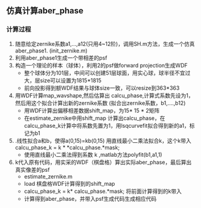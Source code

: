 ## 仿真计算aber_phase

### 计算过程

1. 随意给定zernike系数a1,...,a12(只用4~12阶)，调用SH.m方法，生成一个仿真aber_phase1. (init_zernike.m)
2. 利用aber_phase1生成一个带相差的psf
3. 构造一个理论的样本（球体），利用2的psf做forward projection生成WDF
   - 整个球体分为101层，中间可以创建51层球面，用实心球，球半径不宜过大，层size可以设置为1815*1815
   - 前向投影得到额WDF结果与球体size一致，可以resize到363*363
4. 用WDF计算map_wavshape,然后估算出 calcu_phase,计算式系数先设为1，然后用这个拟合计算出新的zernike系数 (拟合出zernike系数，b1,....,b12)
   - 用WDF计算出偏移相差数据shift_map，为15\* 15 \* 2矩阵
   - 在estimate_zernike中用shift_map 计算出calcu_phase，在calcu_phase_k计算中将系数先置为1，用lsqcurvefit拟合得到新的a1，标记为b1
5. .线性拟合a和b，使得a(0,15)=kb(0,15)  用直线最小二乘法拟合k，这个k带入calcu_phase_k =  k \* *calcu_phase.*mask; 
   - 使用直线最小二乘法得到系数 k ,matlab方法polyfit(b1,a1,1)
6. k代入原有代码，用实采的WDF（棋盘格）算出实际aber_phase，最后算出真实像差的psf
   - estimate_zernike.m
   - load 棋盘格WDF计算得到的shift_map
   - calcu_phase_k = k\* calcu_phase\.\*mask; 将前面计算得到的k带入
   - 计算得到aber_phase，并带入psf生成代码生成相应代码